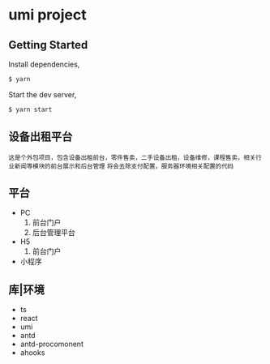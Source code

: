 # umi project

## Getting Started

Install dependencies,

```bash
$ yarn
```

Start the dev server,

```bash
$ yarn start
```
## 设备出租平台
`这是个外包项目，包含设备出租前台，零件售卖，二手设备出租，设备维修，课程售卖，相关行业新闻等模块的前台展示和后台管理`
`将会去除支付配置，服务器环境相关配置的代码`
## 平台
* PC
  1. 前台门户
  2. 后台管理平台
* H5
  1. 前台门户
* 小程序
## 库|环境
* ts
* react
* umi
* antd
* antd-procomonent
* ahooks
